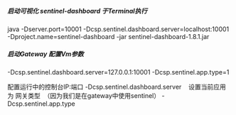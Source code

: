 
##### 启动可视化 sentinel-dashboard  于Terminal执行
java -Dserver.port=10001 -Dcsp.sentinel.dashboard.server=localhost:10001 -Dproject.name=sentinel-dashboard -jar sentinel-dashboard-1.8.1.jar
 
##### 启动Gateway 配置Vm参数

-Dcsp.sentinel.dashboard.server=127.0.0.1:10001 -Dcsp.sentinel.app.type=1

配置运行中的控制台IP:端口
-Dcsp.sentinel.dashboard.server   
设置当前应用为 网关类型  （因为我们是在gateway中使用sentinel）
-Dcsp.sentinel.app.type 
